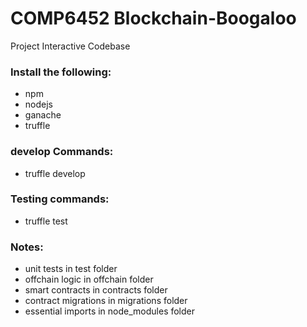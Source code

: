 # COMP6452 Blockchain-Boogaloo
Project Interactive Codebase

### Install the following:
- npm
- nodejs
- ganache
- truffle

### develop Commands:
- truffle develop

### Testing commands:
- truffle test

### Notes:
- unit tests in test folder
- offchain logic in offchain folder
- smart contracts in contracts folder
- contract migrations in migrations folder
- essential imports in node_modules folder